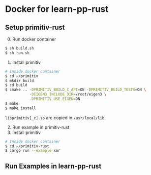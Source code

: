 # Docker for learn-pp-rust

## Setup primitiv-rust
0. Run docker container
```bash
$ sh build.sh
$ sh run.sh
```

1. Install primitiv
```bash
# Inside docker container
$ cd ~/primitiv
$ mkdir build
$ cd build
$ cmake .. -DPRIMITIV_BUILD_C_API=ON -DPRIMITIV_BUILD_TESTS=ON \
           -DEIGEN3_INCLUDE_DIR=/root/eigen3 \
           -DPRIMITIV_USE_EIGEN=ON
$ make
$ make install
```

`libprimitiv[_c].so` are copied in `/usr/local/lib`.

2. Run example in primitiv-rust
1. Install primitiv
```bash
# Inside docker container
$ cd ~/primitiv-rust
$ cargo run --example xor
```

## Run Examples in learn-pp-rust
